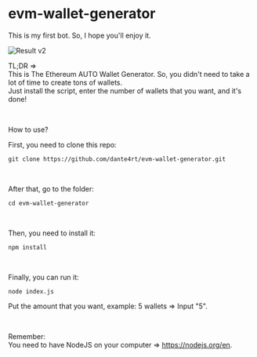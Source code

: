 # evm-wallet-generator

This is my first bot. So, I hope you'll enjoy it.

![Result v2](https://gcdnb.pbrd.co/images/SnX5DbPnnKhR.png)

TL;DR => <br>
This is The Ethereum AUTO Wallet Generator. So, you didn't need to take a lot of time to create tons of wallets. <br>
Just install the script, enter the number of wallets that you want, and it's done!

<br>

How to use?

First, you need to clone this repo: <br>
```
git clone https://github.com/dante4rt/evm-wallet-generator.git
```

<br>

After that, go to the folder: <br>
```
cd evm-wallet-generator
```

<br>

Then, you need to install it: <br>
```
npm install
```

<br>

Finally, you can run it: <br>
```
node index.js
```

Put the amount that you want, example: 5 wallets => Input "5".

<br>

Remember: <br>
You need to have NodeJS on your computer => https://nodejs.org/en.
